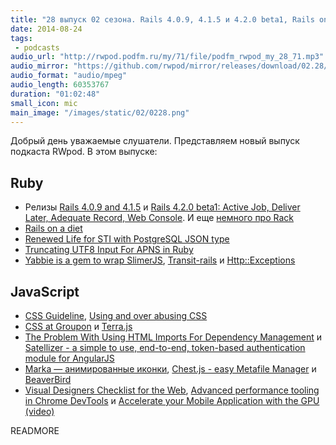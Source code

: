 ```yaml
---
title: "28 выпуск 02 сезона. Rails 4.0.9, 4.1.5 и 4.2.0 beta1, Rails on a diet, Transit-rails, CSS Guideline, CSS at Groupon, Marka, BeaverBird и прочее"
date: 2014-08-24
tags:
 - podcasts
audio_url: "http://rwpod.podfm.ru/my/71/file/podfm_rwpod_my_28_71.mp3"
audio_mirror: "https://github.com/rwpod/mirror/releases/download/02.28/0228.mp3"
audio_format: "audio/mpeg"
audio_length: 60353767
duration: "01:02:48"
small_icon: mic
main_image: "/images/static/02/0228.png"
---
```


Добрый день уважаемые слушатели. Представляем новый выпуск подкаста RWpod. В этом выпуске:

## Ruby

 - Релизы [Rails 4.0.9 and 4.1.5](http://weblog.rubyonrails.org/2014/8/18/Rails_4_0_9_and_4_1_5_have_been_released/) и [Rails 4.2.0 beta1: Active Job, Deliver Later, Adequate Record, Web Console](http://weblog.rubyonrails.org/2014/8/20/Rails-4-2-beta1/). И еще [немного про Rack](https://groups.google.com/forum/m/#!msg/rack-devel/P8oOycVBaH0/1bm4eERJWPQJ)
 - [Rails on a diet](http://naturaily.com/blog/post/rails-on-a-diet)
 - [Renewed Life for STI with PostgreSQL JSON type](https://netguru.co/blog/posts/renewed-life-for-sti-with-postgresql-json-type)
 - [Truncating UTF8 Input For APNS in Ruby](http://blog.arkency.com/2014/08/apns-and-utf8/)
 - [Yabbie is a gem to wrap SlimerJS](http://net-engine.github.io/yabbie/), [Transit-rails](https://github.com/jgdavey/transit-rails) и [Http::Exceptions](https://github.com/rainforestapp/http-exceptions)

## JavaScript

 - [CSS Guideline](http://cssguidelin.es/), [Using and over abusing CSS](http://red-team-design.com/using-over-abusing-css/)
 - [CSS at Groupon](http://mikeaparicio.com/2014/08/10/css-at-groupon/) и [Terra.js](http://rileyjshaw.com/terra/)
 - [The Problem With Using HTML Imports For Dependency Management](http://tjvantoll.com/2014/08/12/the-problem-with-using-html-imports-for-dependency-management/) и [Satellizer - a simple to use, end-to-end, token-based authentication module for AngularJS](https://github.com/sahat/satellizer)
 - [Marka — анимированные иконки](http://fian.my.id/marka/), [Chest.js - easy Metafile Manager](http://chestjs.com/) и [BeaverBird](http://beaverbird.com/)
 - [Visual Designers Checklist for the Web](http://webdesignerschecklist.com/), [Advanced performance tooling in Chrome DevTools](https://www.youtube.com/watch?v=0xx_dkv9DEY) и [Accelerate your Mobile Application with the GPU (video)](https://www.youtube.com/watch?v=ZMfS-2ctYjw)

READMORE


